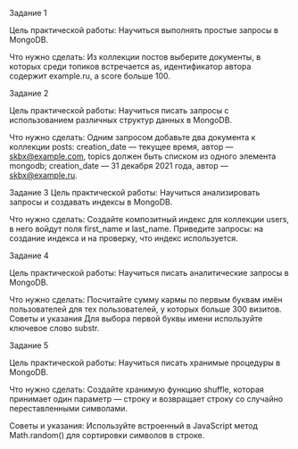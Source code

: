 Задание 1

Цель практической работы: Научиться выполнять простые запросы в MongoDB.

Что нужно сделать: Из коллекции постов выберите документы, в которых среди топиков встречается as, идентификатор автора содержит example.ru, а score больше 100.

Задание 2

Цель практической работы: Научиться писать запросы с использованием различных структур данных в MongoDB.

Что нужно сделать: Одним запросом добавьте два документа к коллекции posts: creation_date — текущее время, автор — skbx@example.com, topics должен быть списком из одного элемента mongodb; creation_date — 31 декабря 2021 года, автор — skbx@example.ru.

Задание 3 Цель практической работы: Научиться анализировать запросы и создавать индексы в MongoDB.

Что нужно сделать: Создайте композитный индекс для коллекции users, в него войдут поля first_name и last_name. Приведите запросы: на создание индекса и на проверку, что индекс используется.

Задание 4

Цель практической работы: Научиться писать аналитические запросы в MongoDB.

Что нужно сделать: Посчитайте сумму кармы по первым буквам имён пользователей для тех пользователей, у которых больше 300 визитов. Советы и указания Для выбора первой буквы имени используйте ключевое слово substr.

Задание 5

Цель практической работы: Научиться писать хранимые процедуры в MongoDB.

Что нужно сделать: Создайте хранимую функцию shuffle, которая принимает один параметр — строку и возвращает строку со случайно переставленными символами.

Советы и указания: Используйте встроенный в JavaScript метод Math.random() для сортировки символов в строке.
